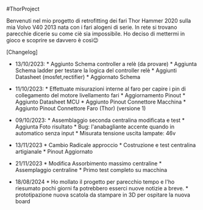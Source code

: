#ThorProject


Benvenuti nel mio progetto di retrofitting dei fari Thor Hammer 2020 sulla mia Volvo V40 2013 nata con i fari alogeni di serie.
In rete si trovano parecchie dicerie su come ciè sia impossibile.
Ho deciso di mettermi in gioco e scoprire se davvero è così😉



[Changelog]

- 13/10/2023: * Aggiunto Schema controller a relè (da provare)
              * Aggiunta Schema ladder per testare la logica del controller relè
              * Aggiunti Datasheet (mosfet,rectifier)
              * Aggiornato Schema

- 11/10/2023: * Effettuate misurazioni interne al faro per capire i pin di collegamento del motore livellamento fari
              * Aggiornamento Pinout
              * Aggiunto Datasheet MCU
              * Aggiunto Pinout Connettore Macchina
              * Aggiunto Pinout Connettore Faro (Thor) (versione 1)

- 09/10/2023: * Assemblaggio seconda centralina modificata e test
              * Aggiunta Foto risultato
              * Bug: l'anabagliante accente quando in automatico senza input
              * Misurata tensione uscita lampate: 46v

- 13/11/2023 * Cambio Radicale approccio 
             * Costruzione e test centralina artigianale
             * Pinout Aggiornato

- 21/11/2023 * Modifica Assorbimento massimo centraline
             * Assemplaggio centraline
             * Primo test completo su macchina

- 18/08/2024 * Ho mollato il progetto per parecchio tempo e l'ho riesumato pochi giorni fa
			   potrebbero esserci nuove notizie a breve.
			 * prototipazione nuova scatola da stampare in 3D per ospitare la nuova board
               